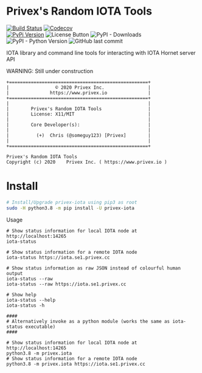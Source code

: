 Privex's Random IOTA Tools
==========================

[![Build Status](https://travis-ci.com/Privex/iota-tools.svg?branch=master)](https://travis-ci.com/Privex/iota-tools) 
[![Codecov](https://img.shields.io/codecov/c/github/Privex/iota-tools)](https://codecov.io/gh/Privex/iota-tools)  
[![PyPi Version](https://img.shields.io/pypi/v/privex-iota.svg)](https://pypi.org/project/privex-iota/)
![License Button](https://img.shields.io/pypi/l/privex-iota) 
![PyPI - Downloads](https://img.shields.io/pypi/dm/privex-iota)
![PyPI - Python Version](https://img.shields.io/pypi/pyversions/privex-iota) 
![GitHub last commit](https://img.shields.io/github/last-commit/Privex/iota-tools)

IOTA library and command line tools for interacting with IOTA Hornet server API

WARNING: Still under construction

```
+===================================================+
|                 © 2020 Privex Inc.                |
|               https://www.privex.io               |
+===================================================+
|                                                   |
|        Privex's Random IOTA Tools                 |
|        License: X11/MIT                           |
|                                                   |
|        Core Developer(s):                         |
|                                                   |
|          (+)  Chris (@someguy123) [Privex]        |
|                                                   |
+===================================================+

Privex's Random IOTA Tools
Copyright (c) 2020    Privex Inc. ( https://www.privex.io )

```

Install
=======


```sh
# Install/Upgrade privex-iota using pip3 as root
sudo -H python3.8 -m pip install -U privex-iota
```

Usage

```
# Show status information for local IOTA node at http://localhost:14265
iota-status

# Show status information for a remote IOTA node
iota-status https://iota.se1.privex.cc

# Show status information as raw JSON instead of colourful human output
iota-status --raw
iota-status --raw https://iota.se1.privex.cc

# Show help
iota-status --help
iota-status -h

####
# Alternatively invoke as a python module (works the same as iota-status executable)
####

# Show status information for local IOTA node at http://localhost:14265
python3.8 -m privex.iota
# Show status information for a remote IOTA node
python3.8 -m privex.iota https://iota.se1.privex.cc

```


